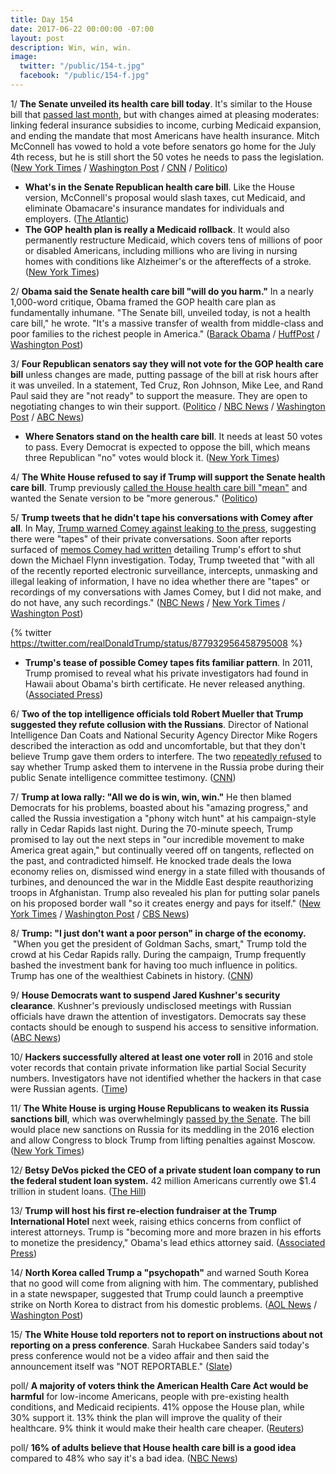 ```yaml
---
title: Day 154
date: 2017-06-22 00:00:00 -07:00
layout: post
description: Win, win, win.
image:
  twitter: "/public/154-t.jpg"
  facebook: "/public/154-f.jpg"
---
```


1/ **The Senate unveiled its health care bill today**. It's similar to the House bill that [passed last month](https://whatthefuckjusthappenedtoday.com/2017/05/04/Day-105/#1-house-republicans-narrowly-passed), but with changes aimed at pleasing moderates: linking federal insurance subsidies to income, curbing Medicaid expansion, and ending the mandate that most Americans have health insurance. Mitch McConnell has vowed to hold a vote before senators go home for the July 4th recess, but he is still short the 50 votes he needs to pass the legislation. ([New York Times](https://www.nytimes.com/2017/06/22/us/politics/senate-leaders-unveil-bill-to-repeal-the-affordable-care-act.html) / [Washington Post](https://www.washingtonpost.com/powerpost/senate-health-care-draft-repeals-obamacare-taxes-provides-bigger-subsidies-for-low-income-americans-than-house-bill/2017/06/21/3f2226ee-56bd-11e7-ba90-f5875b7d1876_story.html) / [CNN](http://www.cnn.com/2017/06/22/politics/senate-health-care-bill/index.html) / [Politico](http://www.politico.com/story/2017/06/22/senate-obamacare-repeal-republicans-secrets-239837))

* **What's in the Senate Republican health care bill**. Like the House version, McConnell's proposal would slash taxes, cut Medicaid, and eliminate Obamacare's insurance mandates for individuals and employers. ([The Atlantic](https://www.theatlantic.com/politics/archive/2017/06/whats-in-the-senate-republican-health-care-bill/531258/))
* **The GOP health plan is really a Medicaid rollback**. It would also permanently restructure Medicaid, which covers tens of millions of poor or disabled Americans, including millions who are living in nursing homes with conditions like Alzheimer's or the aftereffects of a stroke. ([New York Times](https://www.nytimes.com/2017/06/21/upshot/gop-health-plan-is-really-a-rollback-of-medicaid.html))

2/ **Obama said the Senate health care bill "will do you harm."** In a nearly 1,000-word critique, Obama framed the GOP health care plan as fundamentally inhumane. "The Senate bill, unveiled today, is not a health care bill," he wrote. "It's a massive transfer of wealth from middle-class and poor families to the richest people in America." ([Barack Obama](https://www.facebook.com/barackobama/posts/10154996557026749) / [HuffPost](http://www.huffingtonpost.com/entry/obama-health-care_us_594c1ad8e4b0a3a837bea75d) / [Washington Post](https://www.washingtonpost.com/news/powerpost/wp/2017/06/22/obama-on-the-gop-health-care-plan-this-bill-will-do-you-harm/))

3/ **Four Republican senators say they will not vote for the GOP health care bill** unless changes are made, putting passage of the bill at risk hours after it was unveiled. In a statement, Ted Cruz, Ron Johnson, Mike Lee, and Rand Paul said they are "not ready" to support the measure. They are open to negotiating changes to win their support. ([Politico](http://www.politico.com/story/2017/06/22/senate-obamacare-repeal-republicans-secrets-239837) / [NBC News](http://www.nbcnews.com/politics/congress/four-senate-republicans-say-they-can-t-support-health-care-n775636) / [Washington Post](https://www.washingtonpost.com/powerpost/senate-gop-leaders-set-to-unveil-health-care-bill/2017/06/22/56dbe35c-5734-11e7-a204-ad706461fa4f_story.html) / [ABC News](http://abcnews.go.com/Politics/republican-senators-ready-vote-health-care-bill/story?id=48205351))

* **Where Senators stand on the health care bill**. It needs at least 50 votes to pass. Every Democrat is expected to oppose the bill, which means three Republican "no" votes would block it. ([New York Times](https://www.nytimes.com/interactive/2017/06/22/us/politics/senate-health-care-whip-count.html))

4/ **The White House refused to say if Trump will support the Senate health care bill**. Trump previously [called the House health care bill "mean"](https://whatthefuckjusthappenedtoday.com/2017/06/13/Day-145/#8-trump-called-the-house-health-care) and wanted the Senate version to be "more generous." ([Politico](http://www.politico.com/story/2017/06/22/will-trump-support-gop-health-care-bill-239865))

5/ **Trump tweets that he didn't tape his conversations with Comey after all**. In May, [Trump warned Comey against leaking to the press](https://whatthefuckjusthappenedtoday.com/2017/05/12/Day-113/#2-in-a-tweet-trump-warned-james-come), suggesting there were "tapes" of their private conversations. Soon after reports surfaced of [memos Comey had written](https://whatthefuckjusthappenedtoday.com/2017/05/16/Day-117/#1-trump-asked-james-comey-to-shut-do) detailing Trump's effort to shut down the Michael Flynn investigation. Today, Trump tweeted that "with all of the recently reported electronic surveillance, intercepts, unmasking and illegal leaking of information, I have no idea whether there are "tapes" or recordings of my conversations with James Comey, but I did not make, and do not have, any such recordings." ([NBC News](http://www.nbcnews.com/politics/politics-news/trump-i-did-not-record-conversations-james-comey-n775576) / [New York Times](https://www.nytimes.com/2017/06/22/us/politics/trump-comey-tapes.html) / [Washington Post](https://www.washingtonpost.com/news/post-politics/wp/2017/06/22/trump-says-he-has-no-tapes-of-comey-conversations/))

{% twitter https://twitter.com/realDonaldTrump/status/877932956458795008 %}

* **Trump's tease of possible Comey tapes fits familiar pattern**. In 2011, Trump promised to reveal what his private investigators had found in Hawaii about Obama's birth certificate. He never released anything. ([Associated Press](https://apnews.com/amp/6eef6ee955ea44e3b6c828f1d5477b7f))

6/ **Two of the top intelligence officials told Robert Mueller that Trump suggested they refute collusion with the Russians**. Director of National Intelligence Dan Coats and National Security Agency Director Mike Rogers described the interaction as odd and uncomfortable, but that they don't believe Trump gave them orders to interfere. The two [repeatedly refused](https://whatthefuckjusthappenedtoday.com/2017/06/07/Day-139/#1-two-intelligence-chiefs-repeatedly) to say whether Trump asked them to intervene in the Russia probe during their public Senate intelligence committee testimony. ([CNN](http://www.cnn.com/2017/06/22/politics/intel-chiefs-trump-refute-collusion/index.html))

7/ **Trump at Iowa rally: "All we do is win, win, win."** He then blamed Democrats for his problems, boasted about his "amazing progress," and called the Russia investigation a "phony witch hunt" at his campaign-style rally in Cedar Rapids last night. During the 70-minute speech, Trump promised to lay out the next steps in "our incredible movement to make America great again," but continually veered off on tangents, reflected on the past, and contradicted himself. He knocked trade deals the Iowa economy relies on, dismissed wind energy in a state filled with thousands of turbines, and denounced the war in the Middle East despite reauthorizing troops in Afghanistan. Trump also revealed his plan for putting solar panels on his proposed border wall "so it creates energy and pays for itself." ([New York Times](https://www.nytimes.com/2017/06/21/us/politics/trump-iowa-rally-venting-session.html) / [Washington Post](https://www.washingtonpost.com/news/post-politics/wp/2017/06/22/with-a-raucous-rally-in-cedar-rapids-trump-transports-himself-back-to-2016/) / [CBS News](http://www.cbsnews.com/news/trump-holds-campaign-style-rally-in-iowa/))

8/ **Trump: "I just don't want a poor person" in charge of the economy.**  "When you get the president of Goldman Sachs, smart," Trump told the crowd at his Cedar Rapids rally. During the campaign, Trump frequently bashed the investment bank for having too much influence in politics. Trump has one of the wealthiest Cabinets in history. ([CNN](http://www.cnn.com/2017/06/22/politics/donald-trump-poor-person-cabinet/index.html))

9/ **House Democrats want to suspend Jared Kushner's security clearance**. Kushner's previously undisclosed meetings with Russian officials have drawn the attention of investigators. Democrats say these contacts should be enough to suspend his access to sensitive information. ([ABC News](http://abcnews.go.com/Politics/democrats-seek-suspension-jared-kushners-security-clearance-pending/story?id=48187441))

10/ **Hackers successfully altered at least one voter roll** in 2016 and stole voter records that contain private information like partial Social Security numbers. Investigators have not identified whether the hackers in that case were Russian agents. ([Time](http://time.com/4828306/russian-hacking-election-widespread-private-data/))

11/ **The White House is urging House Republicans to weaken its Russia sanctions bill**, which was overwhelmingly [passed by the Senate](https://whatthefuckjusthappenedtoday.com/2017/06/14/Day-146/#10-the-senate-approved-new-bipartisa). The bill would place new sanctions on Russia for its meddling in the 2016 election and allow Congress to block Trump from lifting penalties against Moscow. ([New York Times](https://www.nytimes.com/2017/06/21/world/asia/trump-russia-sanctions.html))

12/ **Betsy DeVos picked the CEO of a private student loan company to run the federal student loan system.** 42 million Americans currently owe $1.4 trillion in student loans. ([The Hill](http://thehill.com/homenews/news/338737-devos-picks-ceo-of-for-profit-lender-to-run-federal-student-loan-system))

13/ **Trump will host his first re-election fundraiser at the Trump International Hotel** next week, raising ethics concerns from conflict of interest attorneys. Trump is "becoming more and more brazen in his efforts to monetize the presidency," Obama's lead ethics attorney said. ([Associated Press](https://apnews.com/a416461c199547ee9cd75e3cbf0aab3e/Trump-to-host-Trump-re-election-fundraiser-at-Trump-hotel))

14/ **North Korea called Trump a "psychopath"** and warned South Korea that no good will come from aligning with him. The commentary, published in a state newspaper, suggested that Trump could launch a preemptive strike on North Korea to distract from his domestic problems. ([AOL News](https://www.aol.com/article/news/2017/06/22/north-korea-calls-trump-a-psychopath-warns-south-korea-against-following-white-house/22582088/) / [Washington Post](https://www.washingtonpost.com/news/worldviews/wp/2017/06/22/north-korea-says-trump-is-a-psychopath-who-may-launch-a-preemptive-strike/))

15/ **The White House told reporters not to report on instructions about not reporting on a press conference**. Sarah Huckabee Sanders said today's press conference would not be a video affair and then said the announcement itself was "NOT REPORTABLE." ([Slate](http://www.slate.com/blogs/the_slatest/2017/06/22/white_house_press_conference_no_camera_notice_is_not_reportable_white_house.html))

poll/ **A majority of voters think the American Health Care Act would be harmful** for low-income Americans, people with pre-existing health conditions, and Medicaid recipients. 41% oppose the House plan, while 30% support it. 13% think the plan will improve the quality of their healthcare. 9% think it would make their health care cheaper. ([Reuters](http://www.reuters.com/article/us-usa-healthcare-poll-idUSKBN19C2LO))

poll/ **16% of adults believe that House health care bill is a good idea** compared to 48% who say it's a bad idea. ([NBC News](http://www.nbcnews.com/politics/first-read/nbc-news-wsj-poll-public-overwhelmingly-disapproves-house-health-care-n775491))